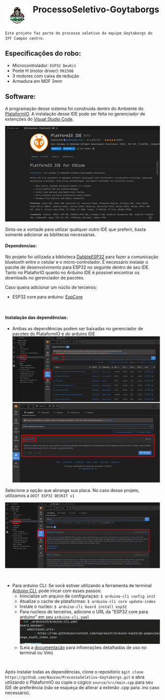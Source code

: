 <div>
  
  # ProcessoSeletivo-Goytaborgs <img align="left" alt="Java" width="80px" style="padding-right:10px;" src="assets/logo.png" />
  
</div>

<br>

`Este projeto faz parte do processo seletivo da equipe Goytaborgs do IFF Campos centro.`

## Especificações do robo:
- Microcontrolador: `ESP32 DevKit`
- Ponte H (motor driver): `MX1508`
- 3 motores com caixa de redução
- Armadura em MDF 3mm 

## Software:
A programação desse sistema foi construida dentro do Ambiente do [PlataformIO](https://docs.platformio.org/en/latest/integration/ide/pioide.html).
A instalação desse IDE pode ser feita no gerenciador de extenções do [Visual Studio Code](https://code.visualstudio.com/).

![PlatafomrIO](assets/pIO.png)

Sinta-se a vontade para utilizar qualquer outro IDE que preferir, basta somente adicionar as biblitecas necessárias.

#### Dependencias:
No projeto foi utilizada a biblioteca [DabbleESP32](https://github.com/STEMpedia/DabbleESP32) para fazer a comunicação bluetooth entre o celular e o micro-controlador.
É necessário instalar o pacote de desenvolvimento para ESP32 no seguinte dentro de seu IDE. Tanto no PlataforIO quanto no Arduino IDE é possível encontrar os downloads no gerenciador de pacotes.

Caso queira adicionar um núclio de terceiros:
- ESP32 core para arduino: [EspCore](https://raw.githubusercontent.com/espressif/arduino-esp32/gh-pages/package_esp32_index.json)

<br>

#### Instalação das dependências:
- Ambas as dependências podem ser baixadas no gerenciador de pacotes do PlataformIO e do arduino IDE
![boardInstall](assets/boardInstall.png)
![boardInstall](assets/boardInstall2.png)

Selecione a opção que abrange sua placa. No caso desse projeto, utilizamos a `DOIT ESP32 DEVKIT v1`

![libInstall](assets/libInstall.png)

<br>

- Para arduino CLI:
  Se você estiver utilizando a ferramenta de terminal [Arduino CLI](https://arduino.github.io/arduino-cli/1.0/), pode inicar com esses passos:
  - Inincialize um arquivo de configuraçao: `$ arduino-cli config init`
  - Atualize o cache de plataformas: `$ arduino-cli core update-index`
  - Instale o nucleo: `$ arduino-cli board install esp32`
  - Para nucleos de terceiros, adicione o URL da "ESP32 core para arduino" em seu `arduino-cli.yaml`
  ![exemplo](assets/config.png)
  - (Leia a [documentação](https://arduino.github.io/arduino-cli/1.0/getting-started/) para infomrações detalhadas de uso no terminal ou Vim)

<br>

Após instalar todas as dependências, clone o repositório `$git clone https://github.com/Nauzoo/ProcessoSeletivo-Goytaborgs.git` e abra utilizando o PlataformIO ou copie o cógico `source/src/main.cpp` para seu IDE de preferência (não se esqueça de alterar a extenão .cpp para .ino caso necessário).
